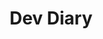 ---
layout: list
title:  Dev Diary
slug:   devdiary
description: All web based projects i have done so far
---
